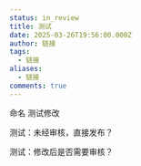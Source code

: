 ```yaml
---
status: in_review
title: 测试
date: 2025-03-26T19:56:00.000Z
author: 链接
tags:
  - 链接
aliases:
  - 链接
comments: true
---
```

命名 测试修改

测试：未经审核，直接发布？



测试：修改后是否需要审核？
